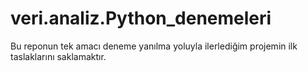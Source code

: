# veri.analiz.Python_denemeleri

Bu reponun tek amacı deneme yanılma yoluyla ilerlediğim projemin ilk taslaklarını saklamaktır.
